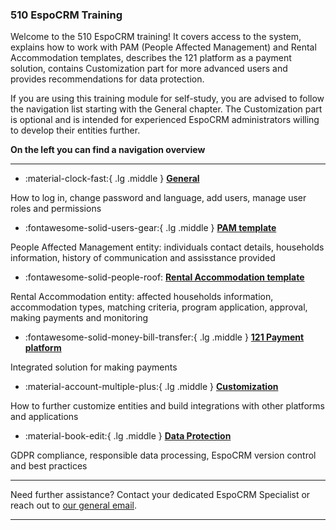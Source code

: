 ### 510 EspoCRM Training 


<!-- markdownlint-disable-next-line no-trailing-punctuation -->

Welcome to the 510 EspoCRM training!
It covers access to the system, explains how to work with PAM (People Affected Management) and Rental Accommodation templates, describes the 121 platform as a payment solution, contains Customization part for more advanced users and provides recommendations for data protection. 

If you are using this training module for self-study, you are advised to follow the navigation list starting with the General chapter. The Customization part is optional and is intended for experienced EspoCRM administrators willing to develop their entities further. 

**On the left you can find a navigation overview**  

---

<!-- markdownlint-disable -->
<div class="grid cards" markdown>

- :material-clock-fast:{ .lg .middle } [__General__](./general/index.md)


How to log in, change password and language, add users, manage user roles and permissions 
  
-  :fontawesome-solid-users-gear:{ .lg .middle } [__PAM template__](./pam/page1.md)
  

 
People Affected Management entity: individuals contact details, households information, history of communication and assisstance provided


- :fontawesome-solid-people-roof: [__Rental Accommodation template__](./rental/page1.md)



Rental Accommodation entity: affected households information, accommodation types, matching criteria, program application, approval, making payments and monitoring


- :fontawesome-solid-money-bill-transfer:{ .lg .middle } [__121 Payment platform__](./payment/page1.md)
  

Integrated solution for making payments 


-  :material-account-multiple-plus:{ .lg .middle } [__Customization__](./customization/page1.md)
  

How to further customize entities and build integrations with other platforms and applications


-  :material-book-edit:{ .lg .middle } [__Data Protection__](./protection/page1.md)


GDPR compliance, responsible data processing, EspoCRM version control and best practices  


</div>

<!-- markdownlint-enable -->


---

Need further assistance? Contact your dedicated EspoCRM Specialist
or reach out to [our general email](mailto:support@510.global).

---
